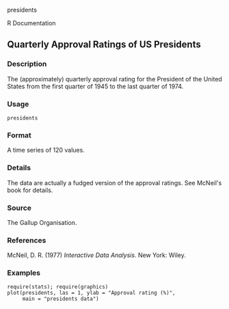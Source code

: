 presidents

R Documentation

## Quarterly Approval Ratings of US Presidents

### Description

The (approximately) quarterly approval rating for the President of the United
States from the first quarter of 1945 to the last quarter of 1974\.

### Usage

    presidents

### Format

A time series of 120 values.

### Details

The data are actually a fudged version of the approval ratings. See McNeil's
book for details.

### Source

The Gallup Organisation.

### References

McNeil, D. R. (1977) _Interactive Data Analysis_. New York: Wiley.

### Examples

    
    require(stats); require(graphics)
    plot(presidents, las = 1, ylab = "Approval rating (%)",
         main = "presidents data")

